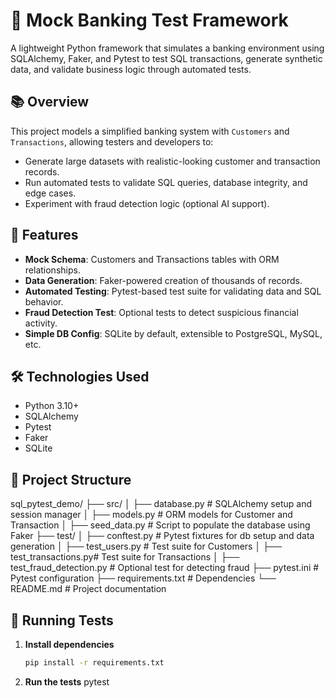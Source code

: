 # 🏦 Mock Banking Test Framework

A lightweight Python framework that simulates a banking environment using SQLAlchemy, Faker, and Pytest to test SQL transactions, generate synthetic data, and validate business logic through automated tests.

## 📚 Overview

This project models a simplified banking system with `Customers` and `Transactions`, allowing testers and developers to:

- Generate large datasets with realistic-looking customer and transaction records.
- Run automated tests to validate SQL queries, database integrity, and edge cases.
- Experiment with fraud detection logic (optional AI support).

## 🚀 Features

- **Mock Schema**: Customers and Transactions tables with ORM relationships.
- **Data Generation**: Faker-powered creation of thousands of records.
- **Automated Testing**: Pytest-based test suite for validating data and SQL behavior.
- **Fraud Detection Test**: Optional tests to detect suspicious financial activity.
- **Simple DB Config**: SQLite by default, extensible to PostgreSQL, MySQL, etc.

## 🛠️ Technologies Used

- Python 3.10+
- SQLAlchemy
- Pytest
- Faker
- SQLite

## 📂 Project Structure

sql_pytest_demo/
├── src/
│ ├── database.py # SQLAlchemy setup and session manager
│ ├── models.py # ORM models for Customer and Transaction
│ ├── seed_data.py # Script to populate the database using Faker
├── test/
│ ├── conftest.py # Pytest fixtures for db setup and data generation
│ ├── test_users.py # Test suite for Customers
│ ├── test_transactions.py# Test suite for Transactions
│ ├── test_fraud_detection.py # Optional test for detecting fraud
├── pytest.ini # Pytest configuration
├── requirements.txt # Dependencies
└── README.md # Project documentation


## 🧪 Running Tests

1. **Install dependencies**  
   ```bash
   pip install -r requirements.txt

2. **Run the tests**
    pytest
